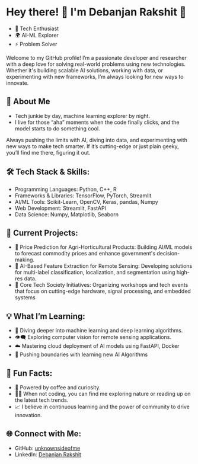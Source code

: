 
# Hey there! 👋 I'm Debanjan Rakshit 🌱

- 🚀 Tech Enthusiast 
- 🌍 AI-ML Explorer 
- ⚡ Problem Solver

Welcome to my GitHub profile! I’m a passionate developer and researcher with a deep love for solving real-world problems using new technologies. Whether it's building scalable AI solutions, working with data, or experimenting with new frameworks, I’m always looking for new ways to innovate.





## 🚀 About Me

- Tech junkie by day, machine learning explorer by night. 
- I live for those “aha” moments when the code finally clicks, and the model starts to do something cool. 

Always pushing the limits with AI, diving into data, and experimenting with new ways to make tech smarter. If it’s cutting-edge or just plain geeky, you’ll find me there, figuring it out.
## 🛠️ Tech Stack & Skills:

- Programming Languages: Python, C++, R 
- Frameworks & Libraries: TensorFlow, PyTorch, Streamlit 
- AI/ML Tools: Scikit-Learn, OpenCV, Keras, pandas, Numpy
- Web Development: Streamlit, FastAPI
- Data Science: Numpy, Matplotlib, Seaborn


## 🔭 Current Projects:
- 🌾 Price Prediction for Agri-Horticultural Products: Building AI/ML models to forecast commodity prices and enhance government's decision-making.
- 🤖 AI-Based Feature Extraction for Remote Sensing: Developing solutions for multi-label classification, localization, and segmentation using high-res data.
- 🧪 Core Tech Society Initiatives: Organizing workshops and tech events that focus on cutting-edge hardware, signal processing, and embedded systems
## 💡 What I’m Learning:

- 🤖 Diving deeper into machine learning and deep learning algorithms.
- 👁️‍🗨️ Exploring computer vision for remote sensing applications.
- ☁️ Mastering cloud deployment of AI models using FastAPI, Docker
- 🚀 Pushing boundaries with learning new AI Algorithms
## 🌟 Fun Facts:

- 🔋 Powered by coffee and curiosity.
- 🏄‍♂️ When not coding, you can find me exploring nature or reading up on the latest tech trends.
- 📈 I believe in continuous learning and the power of community to drive innovation.
## 🌐 Connect with Me:
- GitHub: [unknownsideofme](https://github.com/unknownsideofme)
- LinkedIn: [Debanjan Rakshit](https://www.linkedin.com/in/debanjan-rakshit-558912289/)
